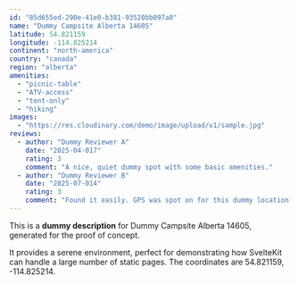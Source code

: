 ```yaml
---
id: "85d655ed-290e-41e0-b381-93520bb097a0"
name: "Dummy Campsite Alberta 14605"
latitude: 54.821159
longitude: -114.825214
continent: "north-america"
country: "canada"
region: "alberta"
amenities:
  - "picnic-table"
  - "ATV-access"
  - "tent-only"
  - "hiking"
images:
  - "https://res.cloudinary.com/demo/image/upload/v1/sample.jpg"
reviews:
  - author: "Dummy Reviewer A"
    date: "2025-04-017"
    rating: 3
    comment: "A nice, quiet dummy spot with some basic amenities."
  - author: "Dummy Reviewer B"
    date: "2025-07-014"
    rating: 3
    comment: "Found it easily. GPS was spot on for this dummy location."
---
```


This is a **dummy description** for Dummy Campsite Alberta 14605, generated for the proof of concept.

It provides a serene environment, perfect for demonstrating how SvelteKit can handle a large number of static pages. The coordinates are 54.821159, -114.825214.
